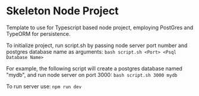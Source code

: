 # Skeleton Node Project 

Template to use for Typescript based node project, employing PostGres and TypeORM for persistence.

To initialize project, run script.sh by passing node server port number and postgres database name as arguments:
`bash script.sh <Port> <Psql Database Name>`

For example, the following script will create a postgres database named "mydb", and run node server on port 3000:
`bash script.sh 3000 mydb`

To run server use:
`npm run dev`